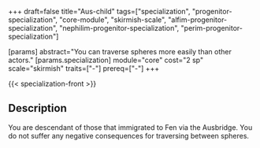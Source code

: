 +++
draft=false
title="Aus-child"
tags=["specialization", "progenitor-specialization", "core-module", "skirmish-scale", "alfim-progenitor-specialization", "nephilim-progenitor-specialization", "perim-progenitor-specialization"]

[params]
  abstract="You can traverse spheres more easily than other actors."
  [params.specialization]
    module="core"
    cost="2 sp"
    scale="skirmish"
    traits=["-"]
    prereq=["-"]
+++

{{< specialization-front >}}

## Description

You are descendant of those that immigrated to Fen via the Ausbridge. You do not suffer any negative consequences for traversing between spheres.

